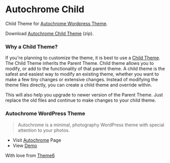 Autochrome Child
================

Child Theme for [Autochrome Wordpress Theme](http://theme6.com/autochrome/).

Download [Autochrome Child Theme](https://github.com/theme6/autochrome-child/archive/master.zip) (zip).

### Why a Child Theme?

If you're planning to customize the theme, it is best to use a [Child Theme](http://codex.WordPress.org/Child_Themes). The Child Theme inherits the Parent Theme. Child theme allows you to modify, or add to the functionality of that parent theme. A child theme is the safest and easiest way to modify an existing theme, whether you want to make a few tiny changes or extensive changes. Instead of modifying the theme files directly, you can create a child theme and override within.

This will also help you upgrade to newer version of the Parent Theme. Just replace the old files and continue to make changes to your child theme.

### Autochrome WordPress Theme

> Autochrome is a minimal, photography WordPress theme with special attention to your photos.

* Visit [Autochrome](http://theme6.com/autochrome/) Page
* View [Demo](http://demo-wp.theme6.com/autochrome/)

With love from [Theme6](http://theme6.com/)